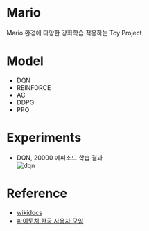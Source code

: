 # Mario 
Mario 환경에 다양한 강화학습 적용하는 Toy Project

# Model
- DQN
- REINFORCE
- AC
- DDPG
- PPO

# Experiments
- DQN, 20000 에피소드 학습 결과</br>
![dqn](https://user-images.githubusercontent.com/79639187/216241266-b4e57bb5-9a2d-44ff-85e0-f36fc373afad.gif)

# Reference
- <a href="https://wikidocs.net/book/7888">wikidocs</a> </br>
- <a href="https://tutorials.pytorch.kr/intermediate/mario_rl_tutorial.html">파이토치 한국 사용자 모임</a>

